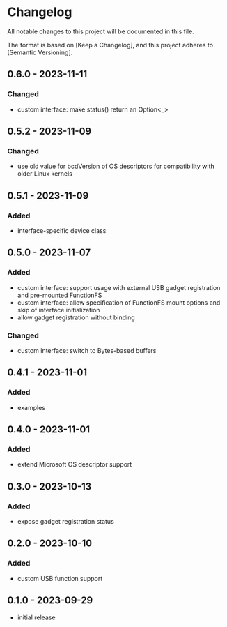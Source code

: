 # Changelog

All notable changes to this project will be documented in this file.

The format is based on [Keep a Changelog],
and this project adheres to [Semantic Versioning].

## 0.6.0 - 2023-11-11
### Changed
- custom interface: make status() return an Option<_> 


## 0.5.2 - 2023-11-09
### Changed
- use old value for bcdVersion of OS descriptors for compatibility
  with older Linux kernels


## 0.5.1 - 2023-11-09
### Added
- interface-specific device class


## 0.5.0 - 2023-11-07
### Added
- custom interface: support usage with external USB gadget
  registration and pre-mounted FunctionFS
- custom interface: allow specification of FunctionFS
  mount options and skip of interface initialization
- allow gadget registration without binding
### Changed
- custom interface: switch to Bytes-based buffers


## 0.4.1 - 2023-11-01
### Added
- examples


## 0.4.0 - 2023-11-01
### Added
- extend Microsoft OS descriptor support


## 0.3.0 - 2023-10-13
### Added
- expose gadget registration status


## 0.2.0 - 2023-10-10
### Added
- custom USB function support


## 0.1.0 - 2023-09-29
- initial release
